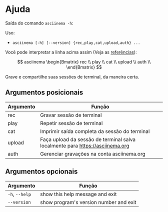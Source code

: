 # Ajuda

Saída do comando `asciinema -h`:

Uso: 

- `asciinema [-h] [--version] {rec,play,cat,upload,auth} ...`

Você pode interpretar a linha acima assim (Veja as [referências](referencias.md)):

$$
asciinema 
\begin{Bmatrix}
rec \\
play \\
cat \\
upload \\
auth \\
\end{Bmatrix}
$$

Grave e compartilhe suas sessões de terminal, da maneira certa.


## Argumentos posicionais

| Argumento | Função                                                                          |
| --------- | ------------------------------------------------------------------------------- |
| rec       | Gravar sessão de terminal                                                       |
| play      | Repetir sessão de terminal                                                      |
| cat       | Imprimir saída completa da sessão do terminal                                   |
| upload    | Faça upload da sessão de terminal salva localmente para <https://asciinema.org> |
| auth      | Gerenciar gravações na conta asciinema.org                                      |

## Argumentos opcionais

| Argumento      | Função                                 |
| -------------- | -------------------------------------- |
| `-h`, `--help` | show this help message and exit        |
| `--version`    | show program's version number and exit |

